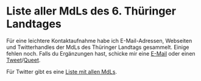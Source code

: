 Liste aller MdLs des 6. Thüringer Landtages
=============

Für eine leichtere Kontaktaufnahme habe ich E-Mail-Adressen, Webseiten und Twitterhandles der MdLs des Thüringer Landtags gesammelt. Einige fehlen noch. Falls du Ergänzungen hast, schicke mir eine [E-Mail](http://kubieziel.de/feedback.html) oder einen [Tweet](https://twitter.com/qbi)/[Queet](https://quitter.se/qbi).

Für Twitter gibt es eine [Liste mit allen MdLs](https://twitter.com/qbi/lists/mdl2014).
